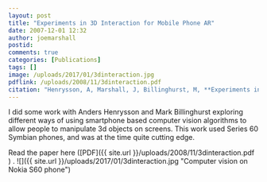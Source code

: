 ```yaml
---
layout: post
title: "Experiments in 3D Interaction for Mobile Phone AR"
date: 2007-12-01 12:32
author: joemarshall
postid: 
comments: true
categories: [Publications]
tags: []
image: /uploads/2017/01/3dinteraction.jpg
pdflink: /uploads/2008/11/3dinteraction.pdf
citation: "Henrysson, A, Marshall, J, Billinghurst, M, **Experiments in 3D interaction for mobile phone AR**, in ACM Graphite, Perth, Australia (2007)"
---
```

I did some work with Anders Henrysson and Mark Billinghurst exploring different ways of using smartphone based computer vision algorithms to allow people to manipulate 3d objects on screens. This work used Series 60 Symbian phones, and was at the time quite cutting edge.

Read the paper here ([PDF]({{ site.url }}/uploads/2008/11/3dinteraction.pdf ) .
![]({{ site.url }}/uploads/2017/01/3dinteraction.jpg "Computer vision on Nokia S60 phone")